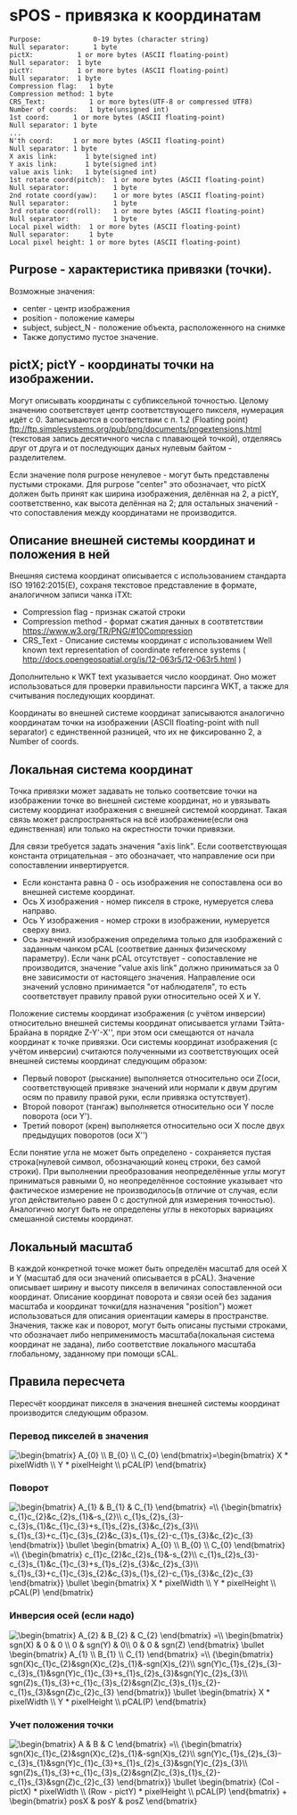 # sPOS - привязка к координатам

    Purpose:             0-19 bytes (character string)
    Null separator:      1 byte
    pictX:           1 or more bytes (ASCII floating-point)
    Null separator:  1 byte
    pictY:           1 or more bytes (ASCII floating-point)
    Null separator:  1 byte
    Compression flag:   1 byte
    Compression method: 1 byte
    CRS_Text:           1 or more bytes(UTF-8 or compressed UTF8)
    Number of coords:   1 byte(unsigned int)
    1st coord:      1 or more bytes (ASCII floating-point)
    Null separator: 1 byte
    ...
    N'th coord:     1 or more bytes (ASCII floating-point)
    Null separator: 1 byte 
    X axis link:       1 byte(signed int)
    Y axis link:       1 byte(signed int)
    value axis link:   1 byte(signed int)
    1st rotate coord(pitch):  1 or more bytes (ASCII floating-point)
    Null separator:           1 byte
    2nd rotate coord(yaw):    1 or more bytes (ASCII floating-point)
    Null separator:           1 byte
    3rd rotate coord(roll):   1 or more bytes (ASCII floating-point)
    Null separator:           1 byte
    Local pixel width:  1 or more bytes (ASCII floating-point)
    Null separator:     1 byte
    Local pixel height: 1 or more bytes (ASCII floating-point)
   
   
## Purpose - характеристика привязки (точки).
Возможные значения:
* center - центр изображения
* position - положение камеры
* subject, subject_N - положение объекта, расположенного на снимке
* Также допустимо пустое значение.
   
## pictX; pictY - координаты точки на изображении.
Могут описывать координаты с субпиксельной точностью. Целому значению соответствует центр соответствующего пикселя, нумерация идёт с 0. Записываются в соответствии с п. 1.2 (Floating point) ftp://ftp.simplesystems.org/pub/png/documents/pngextensions.html  (текстовая запись десятичного числа с плавающей точкой), отделяясь друг от друга и от последующих даных нулевым байтом - разделителем.

Если значение поля purpose ненулевое - могут быть представлены пустыми строками. Для purpose "center" это обозначает, что pictX должен быть принят как ширина изображения, делённая на 2, а pictY, соответственно, как высота делённая на 2; для остальных значений - что сопоставления между координатами не производится.

## Описание внешней системы координат и положения в ней
Внешняя система координат описывается с использованием стандарта ISO 19162:2015(E), сохраня текстовое представление в формате, аналогичном записи чанка iTXt:
+ Compression flag - признак сжатой строки
+ Compression method - формат сжатия данных в соотвтетствии https://www.w3.org/TR/PNG/#10Compression
+ CRS_Text - Описание системы координат с использованием Well known text representation of coordinate reference systems ( http://docs.opengeospatial.org/is/12-063r5/12-063r5.html )

Дополнительно к WKT text указывается число координат. Оно может использоваться для проверки правильности парсинга WKT, а также для считывания последующих координат.

Координаты во внешней системе координат записываются аналогично координатам точки на изображении (ASCII floating-point with null separator) с единственной разницей, что их не фиксированно 2, а Number of coords.

## Локальная система координат
Точка привязки может задавать не только соответсвие точки на изображении точке во внешней системе координат, но и увязывать систему координат изображения с внешней системой координат. Такая связь может распространяться на всё изображение(если она единственная) или только на окрестности точки привязки.

Для связи требуется задать значения "axis link". Если соответствующая константа отрицательная - это обозначает, что направление оси при сопоставлении инвертируется.
* Если константа равна 0 - ось изображения не сопоставлена оси во внешней системе координат.
* Ось X изображения - номер пикселя в строке, нумеруется слева направо.
* Ось Y изображения - номер строки в изображении, нумеруется сверху вниз.
* Ось значений изображения определима только для изображений с заданным чанком pCAL (соответвие данных физическому параметру). Если чанк pCAL отсутствует - сопоставление не производится, значение "value axis link" должно приниматься за 0 вне зависимости от настоящего значения. Направление оси значений условно принимается "от наблюдателя", то есть соответствует правилу правой руки относительно осей X и Y.
   
Положение системы координат изображения (с учётом инверсии) относительно внешней системы координат описывается углами Тэйта-Брайана в порядке Z-Y'-X'', при этом оси смещаются от начала координат к точке привязки. Оси системы координат изображения (с учётом инверсии) считаются полученными из соответствующих осей внешней системы координат следующим образом:
* Первый поворот (рыскание) выполняется относительно оси Z(оси, соответствующей привязке значений или нормали к двум другим осям по правилу правой руки, если привязка остутствует).
* Второй поворот (тангаж) выполняется относительно оси Y после поворота (оси Y').
* Третий поворот (крен) выполняется относительно оси X после двух предыдущих поворотов (оси X'')

Если понятие угла не может быть определено - сохраняется пустая строка(нулевой символ, обозначающий конец строки, без самой строки). При выполнении преобразования неопределённые углы могут приниматься равными 0, но неопределённое состояние указывает что фактическое измерение не производилось(в отличие от случая, если угол действительно равен 0 с доступной для измерения точностью). Аналогично могут быть не определены углы в некоторых вариациях смешанной системы координат.

## Локальный масштаб
В каждой конкретной точке может быть определён масштаб для осей X и Y (масштаб для оси значений описывается в pCAL).
Значение описывает ширину и высоту пикселя в величинах сопоставленной оси координат.
Описание координат поворота и связи осей без задания масштаба и координат точки(для назначения "position") может использоваться для описания ориентации камеры в пространстве.
Значения, также как и поворот, могут быть описаны пустыми строками, что обозначает либо неприменимость масштаба(локальная система координат не задана), либо соответствие локального масштаба глобальному, заданному при помощи sCAL.

## Правила пересчета
Пересчёт координат пикселя в значения внешней системы координат производится следующим образом.
### Перевод пикселей в значения

<img src="https://latex.codecogs.com/gif.latex?\begin{bmatrix}&space;A_{0}&space;\\&space;B_{0}&space;\\&space;C_{0}&space;\end{bmatrix}=\begin{bmatrix}&space;X&space;*&space;pixelWidth&space;\\&space;Y&space;*&space;pixelHeight&space;\\&space;pCAL(P)&space;\end{bmatrix}" title="\begin{bmatrix} A_{0} \\ B_{0} \\ C_{0} \end{bmatrix}=\begin{bmatrix} X * pixelWidth \\ Y * pixelHeight \\ pCAL(P) \end{bmatrix}" />

### Поворот

<img src="https://latex.codecogs.com/gif.latex?\begin{bmatrix}&space;A_{1}&space;&&space;B_{1}&space;&&space;C_{1}&space;\end{bmatrix}&space;=\\&space;{\begin{bmatrix}&space;c_{1}c_{2}&c_{2}s_{1}&-s_{2}\\&space;c_{1}s_{2}s_{3}-c_{3}s_{1}&c_{1}c_{3}&plus;s_{1}s_{2}s_{3}&c_{2}s_{3}\\&space;s_{1}s_{3}&plus;c_{1}c_{3}s_{2}&c_{3}s_{1}s_{2}-c_{1}s_{3}&c_{2}c_{3}&space;\end{bmatrix}}&space;\bullet&space;\begin{bmatrix}&space;A_{0}&space;\\&space;B_{0}&space;\\&space;C_{0}&space;\end{bmatrix}&space;=\\&space;{\begin{bmatrix}&space;c_{1}c_{2}&c_{2}s_{1}&-s_{2}\\&space;c_{1}s_{2}s_{3}-c_{3}s_{1}&c_{1}c_{3}&plus;s_{1}s_{2}s_{3}&c_{2}s_{3}\\&space;s_{1}s_{3}&plus;c_{1}c_{3}s_{2}&c_{3}s_{1}s_{2}-c_{1}s_{3}&c_{2}c_{3}&space;\end{bmatrix}}&space;\bullet&space;\begin{bmatrix}&space;X&space;*&space;pixelWidth&space;\\&space;Y&space;*&space;pixelHeight&space;\\&space;pCAL(P)&space;\end{bmatrix}" title="\begin{bmatrix} A_{1} & B_{1} & C_{1} \end{bmatrix} =\\ {\begin{bmatrix} c_{1}c_{2}&c_{2}s_{1}&-s_{2}\\ c_{1}s_{2}s_{3}-c_{3}s_{1}&c_{1}c_{3}+s_{1}s_{2}s_{3}&c_{2}s_{3}\\ s_{1}s_{3}+c_{1}c_{3}s_{2}&c_{3}s_{1}s_{2}-c_{1}s_{3}&c_{2}c_{3} \end{bmatrix}} \bullet \begin{bmatrix} A_{0} \\ B_{0} \\ C_{0} \end{bmatrix} =\\ {\begin{bmatrix} c_{1}c_{2}&c_{2}s_{1}&-s_{2}\\ c_{1}s_{2}s_{3}-c_{3}s_{1}&c_{1}c_{3}+s_{1}s_{2}s_{3}&c_{2}s_{3}\\ s_{1}s_{3}+c_{1}c_{3}s_{2}&c_{3}s_{1}s_{2}-c_{1}s_{3}&c_{2}c_{3} \end{bmatrix}} \bullet \begin{bmatrix} X * pixelWidth \\ Y * pixelHeight \\ pCAL(P) \end{bmatrix}" />

### Инверсия осей (если надо)
<img src="https://latex.codecogs.com/gif.latex?\begin{bmatrix}&space;A_{2}&space;&&space;B_{2}&space;&&space;C_{2}&space;\end{bmatrix}&space;=\\&space;\begin{bmatrix}&space;sgn(X)&space;&&space;0&space;&&space;0&space;\\&space;0&space;&&space;sgn(Y)&space;&&space;0\\&space;0&space;&&space;0&space;&&space;sgn(Z)&space;\end{bmatrix}&space;\bullet&space;\begin{bmatrix}&space;A_{1}&space;\\&space;B_{1}&space;\\&space;C_{1}&space;\end{bmatrix}&space;=\\&space;{\begin{bmatrix}&space;sgn(X)c_{1}c_{2}&sgn(X)c_{2}s_{1}&-sgn(X)s_{2}\\&space;sgn(Y)c_{1}s_{2}s_{3}-c_{3}s_{1}&sgn(Y)c_{1}c_{3}&plus;s_{1}s_{2}s_{3}&sgn(Y)c_{2}s_{3}\\&space;sgn(Z)s_{1}s_{3}&plus;c_{1}c_{3}s_{2}&sgn(Z)c_{3}s_{1}s_{2}-c_{1}s_{3}&sgn(Z)c_{2}c_{3}&space;\end{bmatrix}}&space;\bullet&space;\begin{bmatrix}&space;X&space;*&space;pixelWidth&space;\\&space;Y&space;*&space;pixelHeight&space;\\&space;pCAL(P)&space;\end{bmatrix}" title="\begin{bmatrix} A_{2} & B_{2} & C_{2} \end{bmatrix} =\\ \begin{bmatrix} sgn(X) & 0 & 0 \\ 0 & sgn(Y) & 0\\ 0 & 0 & sgn(Z) \end{bmatrix} \bullet \begin{bmatrix} A_{1} \\ B_{1} \\ C_{1} \end{bmatrix} =\\ {\begin{bmatrix} sgn(X)c_{1}c_{2}&sgn(X)c_{2}s_{1}&-sgn(X)s_{2}\\ sgn(Y)c_{1}s_{2}s_{3}-c_{3}s_{1}&sgn(Y)c_{1}c_{3}+s_{1}s_{2}s_{3}&sgn(Y)c_{2}s_{3}\\ sgn(Z)s_{1}s_{3}+c_{1}c_{3}s_{2}&sgn(Z)c_{3}s_{1}s_{2}-c_{1}s_{3}&sgn(Z)c_{2}c_{3} \end{bmatrix}} \bullet \begin{bmatrix} X * pixelWidth \\ Y * pixelHeight \\ pCAL(P) \end{bmatrix}" />

### Учет положения точки
<img src="https://latex.codecogs.com/gif.latex?\begin{bmatrix}&space;A&space;&&space;B&space;&&space;C&space;\end{bmatrix}&space;=\\&space;{\begin{bmatrix}&space;sgn(X)c_{1}c_{2}&sgn(X)c_{2}s_{1}&-sgn(X)s_{2}\\&space;sgn(Y)c_{1}s_{2}s_{3}-c_{3}s_{1}&sgn(Y)c_{1}c_{3}&plus;s_{1}s_{2}s_{3}&sgn(Y)c_{2}s_{3}\\&space;sgn(Z)s_{1}s_{3}&plus;c_{1}c_{3}s_{2}&sgn(Z)c_{3}s_{1}s_{2}-c_{1}s_{3}&sgn(Z)c_{2}c_{3}&space;\end{bmatrix}}&space;\bullet&space;\begin{bmatrix}&space;(Col&space;-&space;pictX)&space;*&space;pixelWidth&space;\\&space;(Row&space;-&space;pictY)&space;*&space;pixelHeight&space;\\&space;pCAL(P)&space;\end{bmatrix}&space;&plus;&space;\begin{bmatrix}&space;posX&space;&&space;posY&space;&&space;posZ&space;\end{bmatrix}" title="\begin{bmatrix} A & B & C \end{bmatrix} =\\ {\begin{bmatrix} sgn(X)c_{1}c_{2}&sgn(X)c_{2}s_{1}&-sgn(X)s_{2}\\ sgn(Y)c_{1}s_{2}s_{3}-c_{3}s_{1}&sgn(Y)c_{1}c_{3}+s_{1}s_{2}s_{3}&sgn(Y)c_{2}s_{3}\\ sgn(Z)s_{1}s_{3}+c_{1}c_{3}s_{2}&sgn(Z)c_{3}s_{1}s_{2}-c_{1}s_{3}&sgn(Z)c_{2}c_{3} \end{bmatrix}} \bullet \begin{bmatrix} (Col - pictX) * pixelWidth \\ (Row - pictY) * pixelHeight \\ pCAL(P) \end{bmatrix} + \begin{bmatrix} posX & posY & posZ \end{bmatrix}" />
